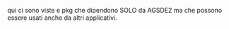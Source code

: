 qui ci sono viste e pkg che dipendono SOLO da AGSDE2 ma che possono essere usati anche da altri applicativi.